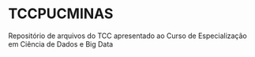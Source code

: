 # TCCPUCMINAS
Repositório de arquivos do TCC apresentado ao Curso de Especialização em Ciência de Dados e Big Data

